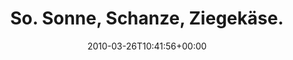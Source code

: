 ---
retweeted: false
source: <a href="http://twitter.com" rel="nofollow">Twitter Web Client</a>
entities:
  hashtags:
  - text: hamburg
    indices:
    - '44'
    - '52'
  symbols: []
  user_mentions: []
  urls: []
display_text_range:
- '0'
- '52'
favorite_count: '0'
id_str: '11083243425'
truncated: false
retweet_count: '0'
id: '11083243425'
created_at: Fri Mar 26 10:41:56 +0000 2010
favorited: false
full_text: 'So. Sonne, Schanze, Ziegekäse. Jemand Zeit? #hamburg'
lang: de
tags:
- hamburg
- pesos:twitter
date: '2010-03-26T10:41:56+00:00'
src: https://twitter.com/bascht/status/11083243425
original_url: https://twitter.com/bascht/status/11083243425
type: twitter_tweet
text: 'So. Sonne, Schanze, Ziegekäse. Jemand Zeit? #hamburg'
title: 'So. Sonne, Schanze, Ziegekäse. '

---